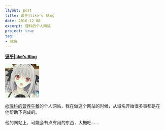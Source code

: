 ```yaml
---
layout: post
title: 逼乎|like's Blog
date: 2016-12-08
excerpt: 理科的个人网站
project: true
tag: 
- 网站
---
```




[**逼乎&#124;like's Blog**](http://likemore.cc)

![like](../img/0001.jpg)

[@理科的营养午餐](https://www.baidu.com/p/%E7%90%86%E7%A7%91%E7%9A%84%E8%90%A5%E5%85%BB%E5%8D%88%E9%A4%90)的个人网站，我在做这个网站的时候，从域名开始很多事都是在他帮助下完成的。

他的网站上，可能会有点有用的东西，大概吧……
